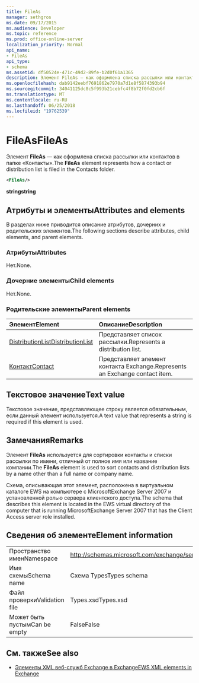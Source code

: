 ```yaml
---
title: FileAs
manager: sethgros
ms.date: 09/17/2015
ms.audience: Developer
ms.topic: reference
ms.prod: office-online-server
localization_priority: Normal
api_name:
- FileAs
api_type:
- schema
ms.assetid: df50524e-471c-49d2-89fe-b2d0f61a1365
description: Элемент FileAs — как оформлена списка рассылки или контактов в папке «Контакты».
ms.openlocfilehash: dab9142eebf7691862e7970a7d1e8f5874393b94
ms.sourcegitcommit: 34041125dc8c5f993b21cebfc4f8b72f0fd2cb6f
ms.translationtype: MT
ms.contentlocale: ru-RU
ms.lasthandoff: 06/25/2018
ms.locfileid: "19762539"
---
```

# <a name="fileas"></a><span data-ttu-id="b73f3-103">FileAs</span><span class="sxs-lookup"><span data-stu-id="b73f3-103">FileAs</span></span>

<span data-ttu-id="b73f3-104">Элемент **FileAs** — как оформлена списка рассылки или контактов в папке «Контакты».</span><span class="sxs-lookup"><span data-stu-id="b73f3-104">The **FileAs** element represents how a contact or distribution list is filed in the Contacts folder.</span></span> 
  
```xml
<FileAs/>
```

 <span data-ttu-id="b73f3-105">**string**</span><span class="sxs-lookup"><span data-stu-id="b73f3-105">**string**</span></span>
## <a name="attributes-and-elements"></a><span data-ttu-id="b73f3-106">Атрибуты и элементы</span><span class="sxs-lookup"><span data-stu-id="b73f3-106">Attributes and elements</span></span>

<span data-ttu-id="b73f3-107">В разделах ниже приводится описание атрибутов, дочерних и родительских элементов.</span><span class="sxs-lookup"><span data-stu-id="b73f3-107">The following sections describe attributes, child elements, and parent elements.</span></span>
  
### <a name="attributes"></a><span data-ttu-id="b73f3-108">Атрибуты</span><span class="sxs-lookup"><span data-stu-id="b73f3-108">Attributes</span></span>

<span data-ttu-id="b73f3-109">Нет.</span><span class="sxs-lookup"><span data-stu-id="b73f3-109">None.</span></span>
  
### <a name="child-elements"></a><span data-ttu-id="b73f3-110">Дочерние элементы</span><span class="sxs-lookup"><span data-stu-id="b73f3-110">Child elements</span></span>

<span data-ttu-id="b73f3-111">Нет.</span><span class="sxs-lookup"><span data-stu-id="b73f3-111">None.</span></span>
  
### <a name="parent-elements"></a><span data-ttu-id="b73f3-112">Родительские элементы</span><span class="sxs-lookup"><span data-stu-id="b73f3-112">Parent elements</span></span>

|<span data-ttu-id="b73f3-113">**Элемент**</span><span class="sxs-lookup"><span data-stu-id="b73f3-113">**Element**</span></span>|<span data-ttu-id="b73f3-114">**Описание**</span><span class="sxs-lookup"><span data-stu-id="b73f3-114">**Description**</span></span>|
|:-----|:-----|
|[<span data-ttu-id="b73f3-115">DistributionList</span><span class="sxs-lookup"><span data-stu-id="b73f3-115">DistributionList</span></span>](distributionlist.md) <br/> |<span data-ttu-id="b73f3-116">Представляет список рассылки.</span><span class="sxs-lookup"><span data-stu-id="b73f3-116">Represents a distribution list.</span></span>  <br/> |
|[<span data-ttu-id="b73f3-117">Контакт</span><span class="sxs-lookup"><span data-stu-id="b73f3-117">Contact</span></span>](contact.md) <br/> |<span data-ttu-id="b73f3-118">Представляет элемент контакта Exchange.</span><span class="sxs-lookup"><span data-stu-id="b73f3-118">Represents an Exchange contact item.</span></span>  <br/> |
   
## <a name="text-value"></a><span data-ttu-id="b73f3-119">Текстовое значение</span><span class="sxs-lookup"><span data-stu-id="b73f3-119">Text value</span></span>

<span data-ttu-id="b73f3-120">Текстовое значение, представляющее строку является обязательным, если данный элемент используется.</span><span class="sxs-lookup"><span data-stu-id="b73f3-120">A text value that represents a string is required if this element is used.</span></span>
  
## <a name="remarks"></a><span data-ttu-id="b73f3-121">Замечания</span><span class="sxs-lookup"><span data-stu-id="b73f3-121">Remarks</span></span>

<span data-ttu-id="b73f3-122">Элемент **FileAs** используется для сортировки контакты и списки рассылки по имени, отличный от полное имя или название компании.</span><span class="sxs-lookup"><span data-stu-id="b73f3-122">The **FileAs** element is used to sort contacts and distribution lists by a name other than a full name or company name.</span></span> 
  
<span data-ttu-id="b73f3-123">Схема, описывающая этот элемент, расположена в виртуальном каталоге EWS на компьютере с MicrosoftExchange Server 2007 и установленной ролью сервера клиентского доступа.</span><span class="sxs-lookup"><span data-stu-id="b73f3-123">The schema that describes this element is located in the EWS virtual directory of the computer that is running MicrosoftExchange Server 2007 that has the Client Access server role installed.</span></span>
  
## <a name="element-information"></a><span data-ttu-id="b73f3-124">Сведения об элементе</span><span class="sxs-lookup"><span data-stu-id="b73f3-124">Element information</span></span>

|||
|:-----|:-----|
|<span data-ttu-id="b73f3-125">Пространство имен</span><span class="sxs-lookup"><span data-stu-id="b73f3-125">Namespace</span></span>  <br/> |http://schemas.microsoft.com/exchange/services/2006/types  <br/> |
|<span data-ttu-id="b73f3-126">Имя схемы</span><span class="sxs-lookup"><span data-stu-id="b73f3-126">Schema name</span></span>  <br/> |<span data-ttu-id="b73f3-127">Схема Types</span><span class="sxs-lookup"><span data-stu-id="b73f3-127">Types schema</span></span>  <br/> |
|<span data-ttu-id="b73f3-128">Файл проверки</span><span class="sxs-lookup"><span data-stu-id="b73f3-128">Validation file</span></span>  <br/> |<span data-ttu-id="b73f3-129">Types.xsd</span><span class="sxs-lookup"><span data-stu-id="b73f3-129">Types.xsd</span></span>  <br/> |
|<span data-ttu-id="b73f3-130">Может быть пустым</span><span class="sxs-lookup"><span data-stu-id="b73f3-130">Can be empty</span></span>  <br/> |<span data-ttu-id="b73f3-131">False</span><span class="sxs-lookup"><span data-stu-id="b73f3-131">False</span></span>  <br/> |
   
## <a name="see-also"></a><span data-ttu-id="b73f3-132">См. также</span><span class="sxs-lookup"><span data-stu-id="b73f3-132">See also</span></span>



- [<span data-ttu-id="b73f3-133">Элементы XML веб-служб Exchange в Exchange</span><span class="sxs-lookup"><span data-stu-id="b73f3-133">EWS XML elements in Exchange</span></span>](ews-xml-elements-in-exchange.md)


